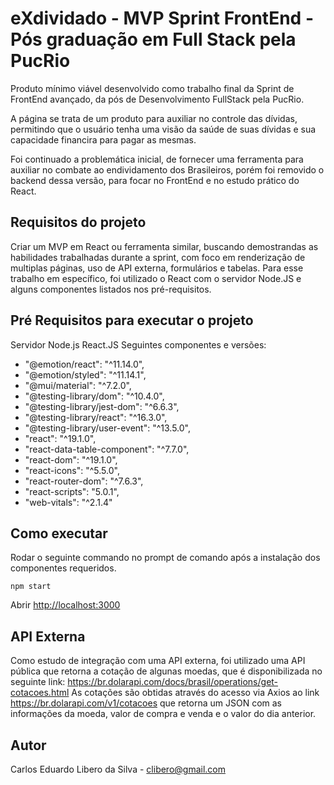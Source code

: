 # eXdividado - MVP Sprint FrontEnd - Pós graduação em Full Stack pela PucRio

Produto mínimo viável desenvolvido como trabalho final da Sprint de FrontEnd avançado, da pós de Desenvolvimento FullStack pela PucRio.

A página se trata de um produto para auxiliar no controle das dívidas, permitindo que o usuário tenha uma visão da saúde de suas dívidas e sua capacidade financira para pagar as mesmas.

Foi continuado a problemática inicial, de fornecer uma ferramenta para auxiliar no combate ao endividamento dos Brasileiros, porém foi removido o backend dessa versão, para focar no FrontEnd e no estudo prático do React.

## Requisitos do projeto

Criar um MVP em React ou ferramenta similar, buscando demostrandas as habilidades trabalhadas durante a sprint, com foco em renderização de multiplas páginas, uso de API externa, formulários e tabelas.
Para esse trabalho em específico, foi utilizado o React com o servidor Node.JS e alguns componentes listados nos pré-requisitos.

## Pré Requisitos para executar o projeto

Servidor Node.js
React.JS
Seguintes componentes e versões:
* "@emotion/react": "^11.14.0",
* "@emotion/styled": "^11.14.1",
* "@mui/material": "^7.2.0",
* "@testing-library/dom": "^10.4.0",
* "@testing-library/jest-dom": "^6.6.3",
* "@testing-library/react": "^16.3.0",
* "@testing-library/user-event": "^13.5.0",
* "react": "^19.1.0",
* "react-data-table-component": "^7.7.0",
* "react-dom": "^19.1.0",
* "react-icons": "^5.5.0",
* "react-router-dom": "^7.6.3",
* "react-scripts": "5.0.1",
* "web-vitals": "^2.1.4"

## Como executar
Rodar o seguinte commando no prompt de comando após a instalação dos componentes requeridos.

 `npm start`

Abrir [http://localhost:3000](http://localhost:3000) 

## API Externa

Como estudo de integração com uma API externa, foi utilizado uma API pública que retorna a cotação de algunas moedas, que é disponibilizada no seguinte link: https://br.dolarapi.com/docs/brasil/operations/get-cotacoes.html
As cotações são obtidas através do acesso via Axios ao link https://br.dolarapi.com/v1/cotacoes que retorna um JSON com as informações da moeda, valor de compra e venda e o valor do dia anterior.


## Autor

Carlos Eduardo Libero da Silva - clibero@gmail.com